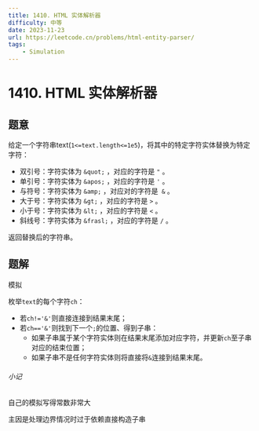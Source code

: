 ```yaml
---
title: 1410. HTML 实体解析器
difficulty: 中等
date: 2023-11-23
url: https://leetcode.cn/problems/html-entity-parser/
tags:
    - Simulation
---
```

# 1410. HTML 实体解析器
## 题意
给定一个字符串text(`1<=text.length<=1e5`)，将其中的特定字符实体替换为特定字符：
- 双引号：字符实体为 `&quot;` ，对应的字符是 `"` 。
- 单引号：字符实体为 `&apos;` ，对应的字符是 `'` 。
- 与符号：字符实体为 `&amp;` ，对应对的字符是` &` 。
- 大于号：字符实体为 `&gt;` ，对应的字符是 `>` 。
- 小于号：字符实体为 `&lt;` ，对应的字符是 `<` 。
- 斜线号：字符实体为 `&frasl;` ，对应的字符是 `/` 。

返回替换后的字符串。

## 题解
模拟

枚举`text`的每个字符`ch`：
- 若`ch!='&'`则直接连接到结果末尾；
- 若`ch=='&'`则找到下一个`;`的位置、得到子串：
  - 如果子串属于某个字符实体则在结果末尾添加对应字符，并更新`ch`至子串对应的结束位置；
  - 如果子串不是任何字符实体则将直接将`&`连接到结果末尾。

###### 小记
自己的模拟写得常数非常大

主因是处理边界情况时过于依赖直接构造子串